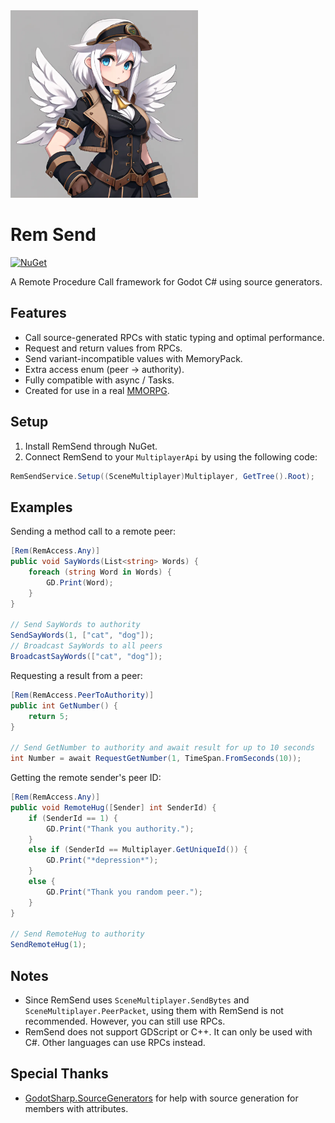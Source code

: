 <img src="https://raw.githubusercontent.com/Joy-less/RemSend/main/Assets/Icon.png" width="300" />

# Rem Send

[![NuGet](https://img.shields.io/nuget/v/RemSend.svg)](https://www.nuget.org/packages/RemSend)

A Remote Procedure Call framework for Godot C# using source generators.

## Features

- Call source-generated RPCs with static typing and optimal performance.
- Request and return values from RPCs.
- Send variant-incompatible values with MemoryPack.
- Extra access enum (peer -> authority).
- Fully compatible with async / Tasks.
- Created for use in a real [MMORPG](https://youtu.be/4ptBKI0cGhI).

## Setup

1. Install RemSend through NuGet.
2. Connect RemSend to your `MultiplayerApi` by using the following code:
```cs
RemSendService.Setup((SceneMultiplayer)Multiplayer, GetTree().Root);
```

## Examples

Sending a method call to a remote peer:

```cs
[Rem(RemAccess.Any)]
public void SayWords(List<string> Words) {
    foreach (string Word in Words) {
        GD.Print(Word);
    }
}

// Send SayWords to authority
SendSayWords(1, ["cat", "dog"]);
// Broadcast SayWords to all peers
BroadcastSayWords(["cat", "dog"]);
```

Requesting a result from a peer:

```cs
[Rem(RemAccess.PeerToAuthority)]
public int GetNumber() {
    return 5;
}

// Send GetNumber to authority and await result for up to 10 seconds
int Number = await RequestGetNumber(1, TimeSpan.FromSeconds(10));
```

Getting the remote sender's peer ID:

```cs
[Rem(RemAccess.Any)]
public void RemoteHug([Sender] int SenderId) {
    if (SenderId == 1) {
        GD.Print("Thank you authority.");
    }
    else if (SenderId == Multiplayer.GetUniqueId()) {
        GD.Print("*depression*");
    }
    else {
        GD.Print("Thank you random peer.");
    }
}

// Send RemoteHug to authority
SendRemoteHug(1);
```

## Notes

- Since RemSend uses `SceneMultiplayer.SendBytes` and `SceneMultiplayer.PeerPacket`, using them with RemSend is not recommended. However, you can still use RPCs.
- RemSend does not support GDScript or C++. It can only be used with C#. Other languages can use RPCs instead.

## Special Thanks

- [GodotSharp.SourceGenerators](https://github.com/Cat-Lips/GodotSharp.SourceGenerators) for help with source generation for members with attributes.